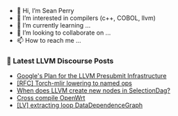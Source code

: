 - 👋 Hi, I’m Sean Perry
- 👀 I’m interested in compilers (c++, COBOL, llvm)
- 🌱 I’m currently learning ...
- 💞️ I’m looking to collaborate on ...
- 📫 How to reach me ...

<!---
s66perry/s66perry is a ✨ special ✨ repository because its `README.md` (this file) appears on your GitHub profile.
You can click the Preview link to take a look at your changes.
--->
### 📕 Latest LLVM Discourse Posts

<!-- DISCOURSE-LLVM:START -->
- [Google&#39;s Plan for the LLVM Presubmit Infrastructure](https://discourse.llvm.org/t/googles-plan-for-the-llvm-presubmit-infrastructure/78940#post_2)
- [[RFC] Torch-mlir lowering to named ops](https://discourse.llvm.org/t/rfc-torch-mlir-lowering-to-named-ops/78955#post_1)
- [When does LLVM create new nodes in SelectionDag?](https://discourse.llvm.org/t/when-does-llvm-create-new-nodes-in-selectiondag/78935#post_2)
- [Cross compile OpenWrt](https://discourse.llvm.org/t/cross-compile-openwrt/78921#post_2)
- [[LV] extracting loop DataDependenceGraph](https://discourse.llvm.org/t/lv-extracting-loop-datadependencegraph/78815#post_2)
<!-- DISCOURSE-LLVM:END -->
